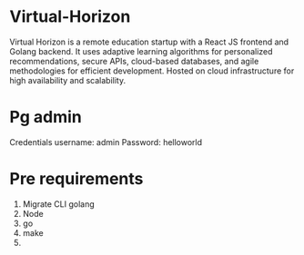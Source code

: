 # Virtual-Horizon
Virtual Horizon is a remote education startup with a React JS frontend and Golang backend. It uses adaptive learning algorithms for personalized recommendations, secure APIs, cloud-based databases, and agile methodologies for efficient development. Hosted on cloud infrastructure for high availability and scalability.

# Pg admin

Credentials
username: admin
Password: helloworld


# Pre requirements
1. Migrate CLI golang
2. Node
3. go
4. make
5. 
